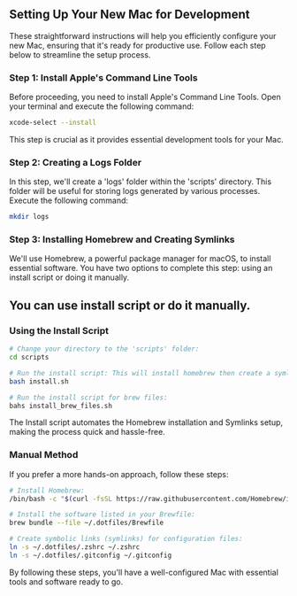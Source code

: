 ## Setting Up Your New Mac for Development

These straightforward instructions will help you efficiently configure your new Mac, ensuring that it's ready for productive use. 
Follow each step below to streamline the setup process.

### Step 1: Install Apple's Command Line Tools

Before proceeding, you need to install Apple's Command Line Tools. Open your terminal and execute the following command:

```zsh
xcode-select --install
```
This step is crucial as it provides essential development tools for your Mac.

### Step 2: Creating a Logs Folder

In this step, we'll create a 'logs' folder within the 'scripts' directory. This folder will be useful for storing logs generated by various processes.
Execute the following command:
```zsh
mkdir logs
```


### Step 3: Installing Homebrew and Creating Symlinks

We'll use Homebrew, a powerful package manager for macOS, to install essential software.
You have two options to complete this step: using an install script or doing it manually.
## You can use install script or do it manually.

### Using the Install Script

```zsh
# Change your directory to the 'scripts' folder:
cd scripts

# Run the install script: This will install homebrew then create a symlink
bash install.sh

# Run the install script for brew files:
bahs install_brew_files.sh
```

The Install script automates the Homebrew installation and Symlinks setup, making the process quick and hassle-free.

### Manual Method

If you prefer a more hands-on approach, follow these steps:

```zsh
# Install Homebrew:
/bin/bash -c "$(curl -fsSL https://raw.githubusercontent.com/Homebrew/install/HEAD/install.sh)"

# Install the software listed in your Brewfile:
brew bundle --file ~/.dotfiles/Brewfile

# Create symbolic links (symlinks) for configuration files:
ln -s ~/.dotfiles/.zshrc ~/.zshrc
ln -s ~/.dotfiles/.gitconfig ~/.gitconfig

```
By following these steps, you'll have a well-configured Mac with essential tools and software ready to go.
